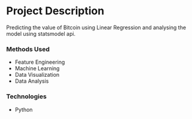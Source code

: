 # Project Description
Predicting the value of Bitcoin using Linear Regression and analysing the model using statsmodel api.

### Methods Used
* Feature Engineering
* Machine Learning
* Data Visualization
* Data Analysis

### Technologies 
* Python
